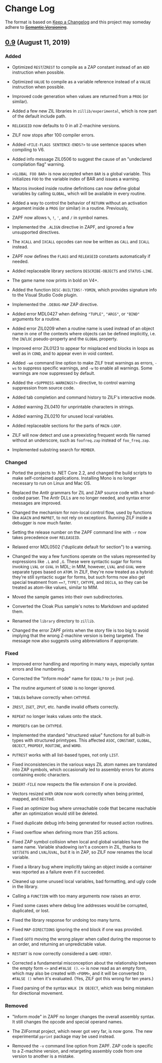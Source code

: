 # Change Log

The format is based on [Keep a Changelog](http://keepachangelog.com/en/1.0.0/)
and this project may someday adhere to
~~[Semantic Versioning](http://semver.org/spec/v2.0.0.html)~~.

## [0.9] (August 11, 2019)

### Added

- Optimized `REST`/`ZREST` to compile as a ZAP constant instead of an
  `ADD` instruction when possible.

- Optimized `VALUE` to compile as a variable reference instead of a `VALUE`
  instruction when possible.

- Improved code generation when values are returned from a `PROG` (or
  similar).

- Added a few new ZIL libraries in `zillib/experimental`, which is now part
  of the default include path.

- `RELEASEID` now defaults to 0 in all Z-machine versions.

- ZILF now stops after 100 compiler errors.

- Added `<FILE-FLAGS SENTENCE-ENDS?>` to use sentence spaces when compiling
  to V6.

- Added info message ZIL0506 to suggest the cause of an "undeclared
  compilation flag" warning.

- `<GLOBAL FOO BAR>` is now accepted when `BAR` is a global variable. This
  initializes `FOO` to the variable index of BAR and issues a warning.

- Macros invoked inside routine definitions can now define global variables
  by calling `GLOBAL`, which will be available in every routine.

- Added a way to control the behavior of `RETURN` without an activation
  argument inside a `PROG` (or similar) in a routine. Previously, 

- ZAPF now allows `%`, `!`, `'`, and `/` in symbol names.

- Implemented the `.ALIGN` directive in ZAPF, and ignored a few unsupported
  directives.

- The `XCALL` and `IXCALL` opcodes can now be written as `CALL` and `ICALL`
  instead.

- ZAPF now defines the `FLAGS` and `RELEASEID` constants automatically if
  needed.

- Added replaceable library sections `DESCRIBE-OBJECTS` and `STATUS-LINE`.

- The game name now prints in bold on V4+.

- Added the function `DESC-BUILTINS!-YOMIN`, which provides signature info
  to the Visual Studio Code plugin.

- Implemented the `.DEBUG-MAP` ZAP directive.

- Added error MDL0427 when defining `"TUPLE"`, `"ARGS"`, or `"BIND"`
  arguments for a routine.

- Added error ZIL0209 when a routine name is used instead of an object name
  in one of the contexts where objects can be defined implicitly, i.e. the
  `IN`/`LOC` pseudo-property and the `GLOBAL` property.

- Improved error ZIL0123 to appear for misplaced end blocks in loops as well
  as in `COND`, and to appear even in void context.

- Added `-we` command line option to make ZILF treat warnings as errors,
  `-ws` to suppress specific warnings, and `-w` to enable all warnings. Some
  warnings are now suppressed by default.

- Added the `<SUPPRESS-WARNINGS?>` directive, to control warning suppression
  from source code.

- Added tab completion and command history to ZILF's interactive mode.

- Added warning ZIL0410 for unprintable characters in strings.

- Added warning ZIL0210 for unused local variables.

- Added replaceable sections for the parts of `MAIN-LOOP`.

- ZILF will now detect and use a preexisting frequent words file named
  without an underscore, such as `foofreq.zap` instead of `foo_freq.zap`.

- Implemented substring search for `MEMBER`.

### Changed

- Ported the projects to .NET Core 2.2, and changed the build scripts to
  make self-contained applications. Installing Mono is no longer necessary
  to run on Linux and Mac OS.

- Replaced the Antlr grammars for ZIL and ZAP source code with a hand-coded
  parser. The Antlr DLLs are no longer needed, and syntax error messages
  are improved.

- Changed the mechanism for non-local control flow, used by functions like
  `AGAIN` and `MAPRET`, to not rely on exceptions. Running ZILF inside a
  debugger is now much faster.

- Setting the release number on the ZAPF command line with `-r` now takes
  precedence over `RELEASEID`.

- Relaxed error MDL0502 ("duplicate default for section") to a warning.

- Changed the way a few functions operate on the values represented by
  expressions like `.L` and `,G`. These were syntactic sugar for forms
  invoking `LVAL` or `GVAL` in MDL; in MIM, however, `LVAL` and `GVAL` were
  separate types based on `ATOM`. In ZILF, they're now treated as a hybrid:
  they're still syntactic sugar for forms, but such forms now also get
  special treatment from `==?`, `TYPE?`, `CHTYPE`, and `DECL`s, so they can
  be treated as atom-like values, similar to MIM.

- Moved the sample games into their own subdirectories.

- Converted the Cloak Plus sample's notes to Markdown and updated them.

- Renamed the `library` directory to `zillib`.

- Changed the error ZAPF prints when the story file is too big to avoid
  implying that the wrong Z-machine version is being targeted. The message
  now also suggests using abbreviations if appropriate.

### Fixed

- Improved error handling and reporting in many ways, especially syntax
  errors and line numbering.

- Corrected the "Inform mode" name for `EQUAL?` to `je` (not `jeq`).

- The routine argument of `SOUND` is no longer ignored.

- `TABLE`s behave correctly when `CHTYPE`d.

- `ZREST`, `ZGET`, `ZPUT`, etc. handle invalid offsets correctly.

- `REPEAT` no longer leaks values onto the stack.

- `PROPDEF`s can be `CHTYPE`d.

- Implemented the standard "structured value" functions for all built-in
  types with structured primtypes. This affected `ASOC`, `CONSTANT`,
  `GLOBAL`, `OBJECT`, `PROPDEF`, `ROUTINE`, and `WORD`.

- `PUTREST` works with all list-based types, not only `LIST`.

- Fixed inconsistencies in the various ways ZIL atom names are translated
  into ZAP symbols, which occasionally led to assembly errors for atoms
  containing exotic characters.

- `INSERT-FILE` now respects the file extension if one is provided.

- Vectors resized with `GROW` now work correctly when being printed, mapped,
  and `REST`ed.

- Fixed an optimizer bug where unreachable code that became reachable after
  an optimization would still be deleted.

- Fixed duplicate debug info being generated for reused action routines.

- Fixed overflow when defining more than 255 actions.

- Fixed ZAP symbol collision when local and global variables have the same
  name. Variable shadowing isn't a concern in ZIL, thanks to `SET`/`SETG` and
  `LVAL`/`GVAL`, but it is in ZAP, so ZILF now renames the local variable.

- Fixed a library bug where implicitly taking an object inside a container
  was reported as a failure even if it succeeded.

- Cleaned up some unused local variables, bad formatting, and ugly code in
  the library.

- Calling a `FUNCTION` with too many arguments now raises an error.

- Fixed some cases where debug line addresses would be corrupted,
  duplicated, or lost.

- Fixed the library response for undoing too many turns.

- Fixed `MAP-DIRECTIONS` ignoring the end block if one was provided.

- Fixed `GOTO` moving the wrong player when called during the response to an
  order, and returning an unpredictable value.

- `RESTART` is now correctly considered a `GAME-VERB?`.

- Corrected a fundamental misconception about the relationship between
  the empty form `<>` and `#FALSE ()`. `<>` is now read as an empty form,
  which may also be created with `<FORM>`, and it will be converted to
  `#FALSE ()` when it's evaluated. (Yes, ZILF got this wrong for ten years.)

- Fixed parsing of the syntax `WALK IN OBJECT`, which was being mistaken for
  directional movement.

### Removed

- "Inform mode" in ZAPF no longer changes the overall assembly syntax. It
  still changes the opcode and special operand names.

- The ZilFormat project, which never got very far, is now gone. The new
  experimental `pprint` package may be used instead.

- Removed the `-v` command line option from ZAPF. ZAP code is specific to a
  Z-machine version, and retargeting assembly code from one version to
  another is a mistake.

[0.9]: https://bitbucket.org/jmcgrew/zilf/branches/compare/0.9..0.8

